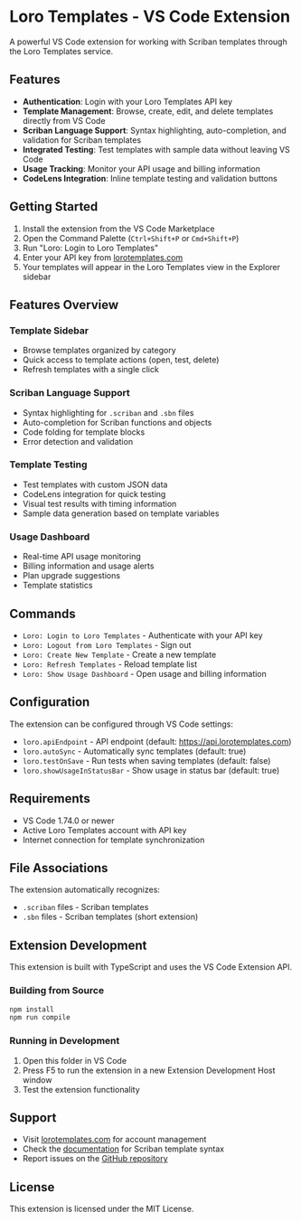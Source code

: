 # Loro Templates - VS Code Extension

A powerful VS Code extension for working with Scriban templates through the Loro Templates service.

## Features

- **Authentication**: Login with your Loro Templates API key
- **Template Management**: Browse, create, edit, and delete templates directly from VS Code
- **Scriban Language Support**: Syntax highlighting, auto-completion, and validation for Scriban templates
- **Integrated Testing**: Test templates with sample data without leaving VS Code
- **Usage Tracking**: Monitor your API usage and billing information
- **CodeLens Integration**: Inline template testing and validation buttons

## Getting Started

1. Install the extension from the VS Code Marketplace
2. Open the Command Palette (`Ctrl+Shift+P` or `Cmd+Shift+P`)
3. Run "Loro: Login to Loro Templates"
4. Enter your API key from [lorotemplates.com](https://lorotemplates.com)
5. Your templates will appear in the Loro Templates view in the Explorer sidebar

## Features Overview

### Template Sidebar
- Browse templates organized by category
- Quick access to template actions (open, test, delete)
- Refresh templates with a single click

### Scriban Language Support
- Syntax highlighting for `.scriban` and `.sbn` files
- Auto-completion for Scriban functions and objects
- Code folding for template blocks
- Error detection and validation

### Template Testing
- Test templates with custom JSON data
- CodeLens integration for quick testing
- Visual test results with timing information
- Sample data generation based on template variables

### Usage Dashboard
- Real-time API usage monitoring
- Billing information and usage alerts
- Plan upgrade suggestions
- Template statistics

## Commands

- `Loro: Login to Loro Templates` - Authenticate with your API key
- `Loro: Logout from Loro Templates` - Sign out
- `Loro: Create New Template` - Create a new template
- `Loro: Refresh Templates` - Reload template list
- `Loro: Show Usage Dashboard` - Open usage and billing information

## Configuration

The extension can be configured through VS Code settings:

- `loro.apiEndpoint` - API endpoint (default: https://api.lorotemplates.com)
- `loro.autoSync` - Automatically sync templates (default: true)
- `loro.testOnSave` - Run tests when saving templates (default: false)
- `loro.showUsageInStatusBar` - Show usage in status bar (default: true)

## Requirements

- VS Code 1.74.0 or newer
- Active Loro Templates account with API key
- Internet connection for template synchronization

## File Associations

The extension automatically recognizes:
- `.scriban` files - Scriban templates
- `.sbn` files - Scriban templates (short extension)

## Extension Development

This extension is built with TypeScript and uses the VS Code Extension API.

### Building from Source

```bash
npm install
npm run compile
```

### Running in Development

1. Open this folder in VS Code
2. Press F5 to run the extension in a new Extension Development Host window
3. Test the extension functionality

## Support

- Visit [lorotemplates.com](https://lorotemplates.com) for account management
- Check the [documentation](https://lorotemplates.com/docs) for Scriban template syntax
- Report issues on the [GitHub repository](https://github.com/lorotemplates/vscode-extension)

## License

This extension is licensed under the MIT License.